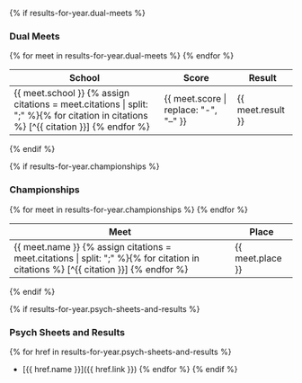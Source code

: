 {% if results-for-year.dual-meets %}
### Dual Meets

<table>
<thead>
  <th>School</th>
  <th>Score</th>
  <th>Result</th>
</thead>
<tbody>
{% for meet in results-for-year.dual-meets %}
<tr>
  <td>
  <div markdown="1">
  {{ meet.school }} {% assign citations = meet.citations | split: ";" %}{% for citation in citations %} [^{{ citation }}] {% endfor %}
  </div>
  </td>
  <td>{{ meet.score | replace: "-", "–" }}</td>
  <td>{{ meet.result }}</td>
</tr>
{% endfor %}
</tbody>

</table>
{% endif %}

{% if results-for-year.championships %}
### Championships

<table>
<thead>
  <th>Meet</th>
  <th>Place</th>
</thead>
<tbody>
{% for meet in results-for-year.championships %}
<tr>
  <td>
  <div markdown="1">
  {{ meet.name }} {% assign citations = meet.citations | split: ";" %}{% for citation in citations %} [^{{ citation }}] {% endfor %}
  </div>
  </td>
  <td>{{ meet.place }}</td>
</tr>
{% endfor %}
</tbody>
</table>
{% endif %}

{% if results-for-year.psych-sheets-and-results %}
### Psych Sheets and Results

{% for href in results-for-year.psych-sheets-and-results %}
- [{{ href.name }}]({{ href.link }})
{% endfor %}
{% endif %}

